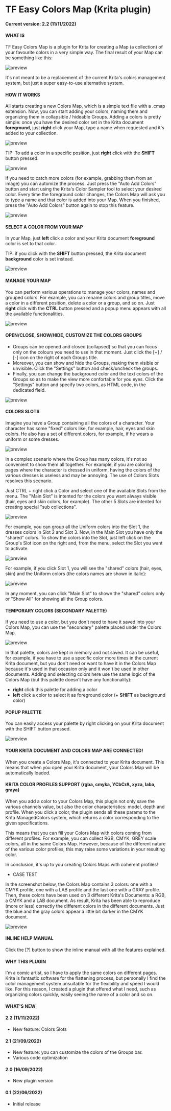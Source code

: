 # TF Easy Colors Map (Krita plugin)

#### Current version: 2.2 (11/11/2022)

#### WHAT IS
TF Easy Colors Map is a plugin for Krita for creating a Map (a collection) of your favourite colors in a very simple way. The final result of your Map can be something like this:

![preview](https://i.ibb.co/QP9B3xY/colors.png)

It's not meant to be a replacement of the current Krita's colors management system, but just a super easy-to-use alternative system.

#### HOW IT WORKS
All starts creating a new Colors Map, which is a simple text file with a .cmap extension. Now, you can start adding your colors, naming them and organizing them in collapsible / hideable Groups.
Adding a colors is pretty simple: once you have the desired color set in the Krita document **foreground**, just **right** click your Map, type a name when requested and it's added to your collection.

![preview](https://i.ibb.co/YTBJrkk/schema.jpg)

TIP: To add a color in a specific position, just **right** click with the **SHIFT** button pressed.

![preview](https://i.ibb.co/W5mV8XH/schema5.jpg)

If you need to catch more colors (for example, grabbing them from an image) you can automize the process. Just press the "Auto Add Colors" button and start using the Krita's Color Sampler tool to select your desired color. Every time the foreground color changes, the Colors Map will ask you to type a name and that color is added into your Map. When you finished, press the "Auto Add Colors" button again to stop this feature.

![preview](https://i.ibb.co/RhJLxfc/anim.gif)


#### SELECT A COLOR FROM YOUR MAP

In your Map, just **left** click a color and your Krita document **foreground** color is set to that color. 

TIP: if you click with the **SHIFT** button pressed, the Krita document **background** color is set instead.

![preview](https://i.ibb.co/p3FRr8c/schema2.jpg)


#### MANAGE YOUR MAP

You can perform various operations to manage your colors, names and grouped colors. For example, you can rename colors and group titles, move a color in a different position, delete a color or a group, and so on.
Just **right** click with the **CTRL** button pressed and a popup menu appears with all the available functionalities.

![preview](https://i.ibb.co/r02X5ZQ/schema3.jpg)

#### OPEN/CLOSE, SHOW/HIDE, CUSTOMIZE THE COLORS GROUPS

- Groups can be opened and closed (collapsed) so that you can focus only on the colours you need to use in that moment. Just click the [+] / [-] icon on the right of each Groups title.
- Moreover, you can show and hide the Groups, making them visible or unvisible. Click the "Settings" button and check/uncheck the groups.
- Finally, you can change the background color and the text colors of the Groups so as to make the view more confortable for you eyes. Click the "Settings" button and specify two colors, as HTML code, in the dedicated field.

![preview](https://i.ibb.co/rw35vj0/color-openclose.png)

#### COLORS SLOTS

Imagine you have a Group containing all the colors of a character. Your character has some "fixed" colors like, for example, hair, eyes and skin colors. He also has a set of different colors, for example, if he wears a uniform or some dresses.

![preview](https://i.ibb.co/fGcVFpz/immagine.png)

In a complex scenario where the Group has many colors, it's not so convenient to show them all together. For example, if you are coloring pages where the character is dressed in uniform, having the colors of the various dresses is useless and may be annoying. The use of Colors Slots resolves this scenario.

Just CTRL + right click a Color and select one of the available Slots from the menu. The "Main Slot" is intented for the colors you want always visible (hair, eyes and skin colors, for example). The other 5 Slots are intented for creating special "sub collections".

![preview](https://i.ibb.co/BfgB0cv/immagine.png)

For example, you can group all the Uniform colors into the Slot 1, the dresses colors in Slot 2 and Slot 3. Now, in the Main Slot you have only the "shared" colors. To show the colors into the Slot, just left click on the Group's Slot icon on the right and, from the menu, select the Slot you want to activate.

![preview](https://i.ibb.co/qRH48Rm/immagine.png)

For example, if you click Slot 1, you will see the "shared" colors (hair, eyes, skin) and the Uniform colors (the colors names are shown in italic):

![preview](https://i.ibb.co/Qm9W3b3/immagine.png)

In any moment, you can click "Main Slot" to shown the "shared" colors only or "Show All" for showing all the Group colors.

#### TEMPORARY COLORS (SECONDARY PALETTE)

If you need to use a color, but you don't need to have it saved into your Colors Map, you can use the "secondary" palette placed under the Colors Map. 

![preview](https://i.ibb.co/Lrs2hK7/schema4.jpg)

In that palette, colors are kept in memory and not saved. It can be useful, for example, if you have to use a specific color more times in the current Krita document, but you don't need or want to have it in the Colors Map because it's used in that occasion only and it won't be used in other documents.
Adding and selecting colors here use the same logic of the Colors Map (but this palette doesn't have any functionality):
 - **right** click this palette for adding a color
 - **left** click a color to select it as foreground color (+ **SHIFT** as background color)


#### POPUP PALETTE

You can easily access your palette by right clicking on your Krita document with the SHIFT button pressed.

![preview](https://i.ibb.co/Fh0T1yr/schema-6.png)

#### YOUR KRITA DOCUMENT AND COLORS MAP ARE CONNECTED!

When you create a Colors Map, it's connected to your Krita document. This means that when you open your Krita document, your Colors Map will be automatically loaded.

#### KRITA COLOR PROFILES SUPPORT (rgba, cmyka, YCbCrA, xyza, laba, graya)

When you add a color to your Colors Map, this plugin not only save the various channels value, but also the color characteristics: model, depth and profile. When you click a color, the plugin sends all these params to the Krita ManagedColors system, which returns a color corresponding to the given specifications.

This means that you can fill your Colors Map with colors coming from different profiles. For example, you can collect RGB, CMYK, GREY scale colors, all in the same Colors Map. However, because of the different nature of the various color profiles, this may raise some variations in your resulting color.

In conclusion, it's up to you creating Colors Maps with coherent profiles!

- CASE TEST

In the screenshot below, the Colors Map contains 3 colors: one with a CMYK profile, one with a LAB profile and the last one with a GRAY profile. Then, these colors have been used on 3 different Krita's Documents: a RGB, a CMYK and a LAB document.
As result, Krita has been able to reproduce (more or less) correctly the different colors in the different documents. Just the blue and the gray colors appear a little bit darker in the CMYK document.

![preview](https://i.ibb.co/hsJJC05/Colors-profile-TESTs.png)

#### INLINE HELP MANUAL

Click the [?] button to show the inline manual with all the features explained.


#### WHY THIS PLUGIN

I'm a comic artist, so I have to apply the same colors on different pages. Krita is fantastic software for the flattening process, but personally I find the color management system unsuitable for the flexibility and speed I would like. For this reason, I created a plugin that offered what I need, such as organizing colors quickly, easily seeing the name of a color and so on.


#### WHAT'S NEW

#### 2.2 (11/11/2022)
 - New feature: Colors Slots

#### 2.1 (21/09/2022)
 - New feature: you can customize the colors of the Groups bar.
 - Various code optimization

#### 2.0 (16/09/2022)
 - New plugin version

#### 0.1 (22/06/2022)
- Initial release
